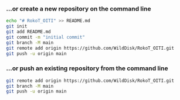### …or create a new repository on the command line
```bash
echo "# RokoT_OITI" >> README.md
git init
git add README.md
git commit -m "initial commit"
git branch -M main
git remote add origin https://github.com/WildDisk/RokoT_OITI.git
git push -u origin main
```

### …or push an existing repository from the command line
```bash
git remote add origin https://github.com/WildDisk/RokoT_OITI.git
git branch -M main
git push -u origin main
```